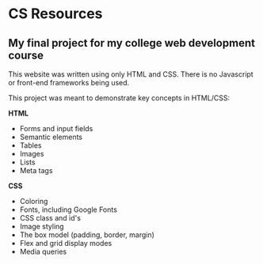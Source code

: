 # CS Resources
## My final project for my college web development course

This website was written using only HTML and CSS. There is no Javascript or front-end frameworks being used. 

This project was meant to demonstrate key concepts in HTML/CSS:

**HTML**
- Forms and input fields
- Semantic elements
- Tables
- Images
- Lists
- Meta tags

**CSS**
- Coloring
- Fonts, including Google Fonts
- CSS class and id's
- Image styling
- The box model (padding, border, margin)
- Flex and grid display modes
- Media queries

